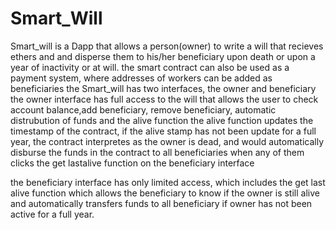# Smart_Will
Smart_will is a Dapp that allows a person(owner) to write a will that recieves ethers and and disperse them to his/her beneficiary upon death or upon a year of inactivity or at will.
the smart contract can also be used as a payment system, where addresses of workers can be added as beneficiaries
the Smart_will has two interfaces, the owner and beneficiary
the owner interface has full access to the will that allows the user to check account balance,add beneficiary, remove beneficiary, automatic distrubution of funds and the alive function
the alive function updates the timestamp of the contract, if the alive stamp has not been update for a full year, the contract interpretes as the owner is dead, and would automatically disburse the funds in the contract to all beneficiaries when any of them clicks the get lastalive function on the beneficiary interface

the beneficiary interface has only limited access, which includes the get last alive function which allows the beneficiary to know if the owner is still alive and automatically transfers funds to all beneficiary if owner has not been active for a full year.
